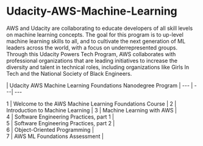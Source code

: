 # Udacity-AWS-Machine-Learning
AWS and Udacity are collaborating to educate developers of all skill levels on machine learning concepts. The goal for this program is to up-level machine learning skills to all, and to cultivate the next generation of ML leaders across the world, with a focus on underrepresented groups. Through this Udacity Powers Tech Program, AWS collaborates with professional organizations that are leading initiatives to increase the diversity and talent in technical roles, including organizations like Girls In Tech and the National Society of Black Engineers. 

| Udacity AWS Machine Learning Foundations Nanodegree Program |
--- | ---| ---

1 | Welcome to the AWS Machine Learning Foundations Course |
2 | Introduction to Machine Learning | 
3 | Machine Learning with AWS |  
4 | Software Engineering Practices, part 1 |  
5 | Software Engineering Practices, part 2 |  
6 | Object-Oriented Programming |  
7 | AWS ML Foundations Assessment |
